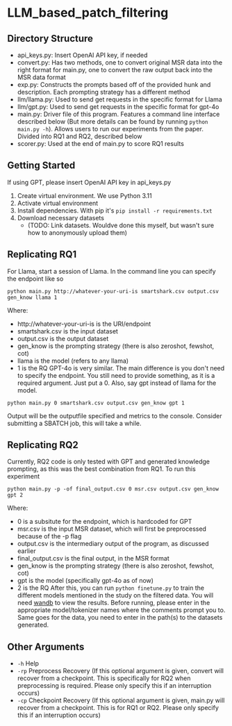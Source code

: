 # LLM_based_patch_filtering

## Directory Structure
* api_keys.py: Insert OpenAI API key, if needed
* convert.py: Has two methods, one to convert original MSR data into the right format for main.py, one to convert the raw output back into the MSR data format
* exp.py: Constructs the prompts based off of the provided hunk and description. Each prompting strategy has a different method
* llm/llama.py: Used to send get requests in the specific format for Llama
* llm/gpt.py: Used to send get requests in the specific format for gpt-4o
* main.py: Driver file of this program. Features a command line interface described below (But more details can be found by running ```python main.py -h```). Allows users to run our experiments from the paper. Divided into RQ1 and RQ2, described below
* scorer.py: Used at the end of main.py to score RQ1 results

## Getting Started
If using GPT, please insert OpenAI API key in api_keys.py

1. Create virtual environment. We use Python 3.11
2. Activate virtual environment
3. Install dependencies. With pip it's ```pip install -r requirements.txt```
4. Download necessary datasets
   * (TODO: Link datasets. Wouldve done this myself, but wasn't sure how to anonymously upload them)
## Replicating RQ1
For Llama, start a session of Llama. In the command line you can specify the endpoint like so
```
python main.py http://whatever-your-uri-is smartshark.csv output.csv gen_know llama 1
```
Where:
  * http://whatever-your-uri-is is the URI/endpoint
  * smartshark.csv is the input dataset
  * output.csv is the output dataset
  * gen_know is the prompting strategy (there is also zeroshot, fewshot, cot)
  * llama is the model (refers to any llama)
  * 1 is the RQ
GPT-4o is very similar. The main difference is you don't need to specify the endpoint. You still need to provide something, as it is a required argument. Just put a 0. Also, say gpt instead of llama for the model.
```
python main.py 0 smartshark.csv output.csv gen_know gpt 1
```
Output will be the outputfile specified and metrics to the console. Consider submitting a SBATCH job, this will take a while.

## Replicating RQ2
Currently, RQ2 code is only tested with GPT and generated knowledge prompting, as this was the best combination from RQ1.
To run this experiment
```
python main.py -p -of final_output.csv 0 msr.csv output.csv gen_know gpt 2
```
Where:
  * 0 is a subsitute for the endpoint, which is hardcoded for GPT
  * msr.csv is the input MSR dataset, which will first be preprocessed because of the -p flag
  * output.csv is the intermediary output of the program, as discussed earlier
  * final_output.csv is the final output, in the MSR format
  * gen_know is the prompting strategy (there is also zeroshot, fewshot, cot)
  * gpt is the model (specifically gpt-4o as of now)
  * 2 is the RQ
After this, you can run ```python finetune.py``` to train the different models mentioned in the study on the filtered data. You will need [wandb](https://docs.wandb.ai/quickstart/) to view the results. Before running, please enter in the appropriate model/tokenizer names where the comments prompt you to. Same goes for the data, you need to enter in the path(s) to the datasets generated.

## Other Arguments
* ```-h``` Help
* ```-rp``` Preprocess Recovery (If this optional argument is given, convert will recover from a checkpoint. This is specifically for RQ2 when preprocessing is required. Please only specify this if an interruption occurs)
* ```-cp``` Checkpoint Recovery (If this optional argument is given, main.py will recover from a checkpoint. This is for RQ1 or RQ2. Please only specify this if an interruption occurs)
